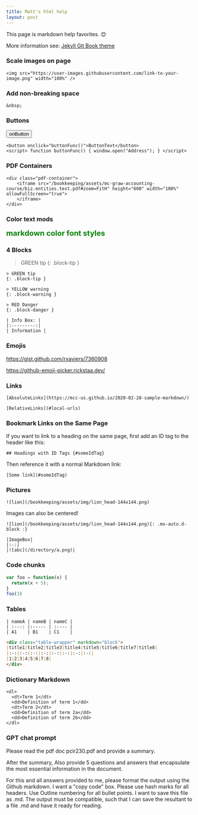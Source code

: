 ```yaml
---
title: Matt's html help
layout: post
---
```


This page is markdown help favorites. :blush:

More information see: [Jekyll Git Book theme](https://github.com/sighingnow/jekyll-gitbook)

### Scale images on page

```
<img src="https://user-images.githubusercontent.com/link-to-your-image.png" width="100%" />
```

### Add non-breaking space

`&nbsp;`


### Buttons

<button onclick="buttonFunc()">onButton</button>
<script> function buttonFunc() { window.open("webAddress"); } </script>

```
<button onclick="buttonFunc()">ButtonText</button>
<script> function buttonFunc() { window.open("Address"); } </script>
```

### PDF Containers

```
<div class="pdf-container">
    <iframe src="/bookkeeping/assets/mc-graw-accounting-course/biz.entities.test.pdf#zoom=FitH" height="600" width="100%" allowFullScreen="true">
    </iframe>
</div>
```

### Color text mods

<span style="color:green;font-weight:700;font-size:20px">
    markdown color font styles
</span>

### 4 Blocks

> GREEN tip
{: .block-tip }

```
> GREEN tip
{: .block-tip }
```

```
> YELLOW warning
{: .block-warning }
```

```
> RED Danger
{: .block-danger }
```

```
| Info Box: |
|:---------:|
| Information |
```

### Emojis

https://gist.github.com/rxaviers/7360908

https://github-emoji-picker.rickstaa.dev/

### Links

```
[AbsoluteLinks](https://mcc-us.github.io/2020-02-28-sample-markdown/)
```

```
[RelativeLinks](#local-urls)
```

### Bookmark Links on the Same Page

If you want to link to a heading on the same page, first add an ID tag to the header like this:

```## Headings with ID Tags {#someIdTag}```

Then reference it with a normal Markdown link:

```[Some link](#someIdTag)```


### Pictures

```
![lion](/bookkeeping/assets/img/lion_head-144x144.png)
```

Images can also be centered!

```
![lion](/bookkeeping/assets/img/lion_head-144x144.png){: .mx-auto.d-block :}
```

```
|ImageBox|
|:-:|
|![abc](/directory/a.png)|
```

### Code chunks

```javascript
var foo = function(x) {
  return(x + 5);
}
foo(3)
```

### Tables

```
| nameA | nameB | nameC |
| :---: |:----- | :---- |
| A1    | B1    | C1    |
```

```markdown
<div class="table-wrapper" markdown="block">
|title1|title2|title3|title4|title5|title6|title7|title8|
|:-:|:-:|:-:|:-:|:-:|:-:|:-:|:-:|
|1|2|3|4|5|6|7|8|
</div>
```

### Dictionary Markdown

```
<dl>
  <dt>Term 1</dt>
  <dd>Definition of term 1</dd>
  <dt>Term 2</dt>
  <dd>Definition of term 2a</dd>
  <dd>Definition of term 2b</dd>
</dl>
```

### GPT chat prompt

Please read the pdf doc pcir230.pdf and provide a summary.  

After the summary, Also provide 5 questions and answers that encapsulate the most essential information in the document.

For this and all answers provided to me, please format the output using the Github markdown. I want a "copy code" box. Please use hash marks for all headers. Use Outline numbering for all bullet points. I want to save this file as .md. The output must be compatible, such that I can save the resultant to a file .md and have it ready for reading.